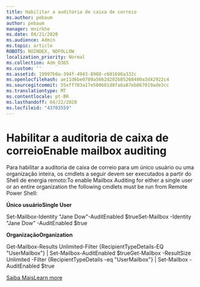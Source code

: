 ```yaml
---
title: Habilitar a auditoria de caixa de correio
ms.author: pebaum
author: pebaum
manager: mnirkhe
ms.date: 04/21/2020
ms.audience: Admin
ms.topic: article
ROBOTS: NOINDEX, NOFOLLOW
localization_priority: Normal
ms.collection: Adm_O365
ms.custom: ''
ms.assetid: 19997b0a-394f-4943-8908-c601696a332c
ms.openlocfilehash: ae11d6be0789a5662d202b85268480a3d42922c4
ms.sourcegitcommit: 55eff703a17e500681d8fa6a87eb067019ade3cc
ms.translationtype: MT
ms.contentlocale: pt-BR
ms.lasthandoff: 04/22/2020
ms.locfileid: "43703559"
---
```

# <a name="enable-mailbox-auditing"></a><span data-ttu-id="af629-102">Habilitar a auditoria de caixa de correio</span><span class="sxs-lookup"><span data-stu-id="af629-102">Enable mailbox auditing</span></span>

<span data-ttu-id="af629-103">Para habilitar a auditoria de caixa de correio para um único usuário ou uma organização inteira, os cmdlets a seguir devem ser executados a partir do Shell de energia remoto:</span><span class="sxs-lookup"><span data-stu-id="af629-103">To enable Mailbox Auditing for either a single user or an entire organization the following cmdlets must be run from Remote Power Shell:</span></span>
  
 <span data-ttu-id="af629-104">**Único usuário**</span><span class="sxs-lookup"><span data-stu-id="af629-104">**Single User**</span></span>
  
<span data-ttu-id="af629-105">Set-Mailbox-Identity "Jane Dow"-AuditEnabled $true</span><span class="sxs-lookup"><span data-stu-id="af629-105">Set-Mailbox -Identity "Jane Dow" -AuditEnabled $true</span></span>
  
 <span data-ttu-id="af629-106">**Organização**</span><span class="sxs-lookup"><span data-stu-id="af629-106">**Organization**</span></span>
  
<span data-ttu-id="af629-107">Get-Mailbox-Results Unlimited-Filter {RecipientTypeDetails-EQ "UserMailbox"} | Set-Mailbox-AuditEnabled $true</span><span class="sxs-lookup"><span data-stu-id="af629-107">Get-Mailbox -ResultSize Unlimited -Filter {RecipientTypeDetails -eq "UserMailbox"} | Set-Mailbox -AuditEnabled $true</span></span>
  
[<span data-ttu-id="af629-108">Saiba Mais</span><span class="sxs-lookup"><span data-stu-id="af629-108">Learn more</span></span>](https://docs.microsoft.com/office365/securitycompliance/enable-mailbox-auditing)
  

